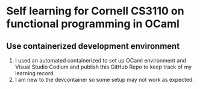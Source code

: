 # Self learning for Cornell CS3110 on functional programming in OCaml

## Use containerized development environment

1. I used an automated containerized to set up OCaml environment and Visual 
   Studio Codium and publish this GitHub Repo to keep track of my learning 
   record.
2. I am new to the devcontainer so some setup may not work as expected.
